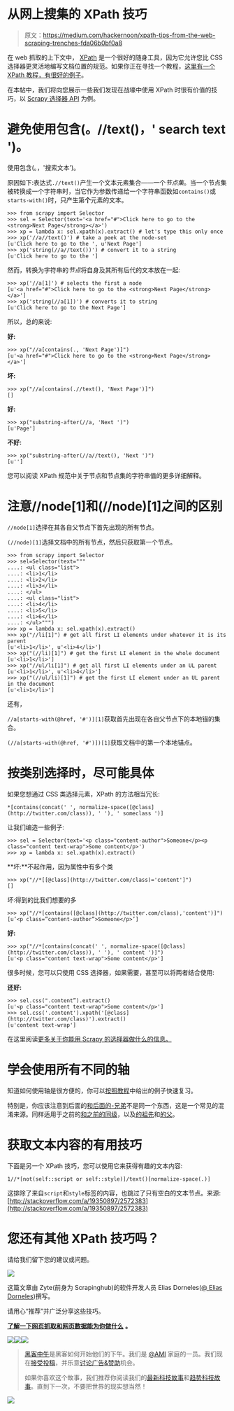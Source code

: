 # 从网上搜集的 XPath 技巧

> 原文：<https://medium.com/hackernoon/xpath-tips-from-the-web-scraping-trenches-fda06b0bf0a8>

在 web 抓取的上下文中， [XPath](http://en.wikipedia.org/wiki/XPath) 是一个很好的随身工具，因为它允许您比 CSS 选择器更灵活地编写文档位置的规范。如果你正在寻找一个教程，[这里有一个 XPath 教程，有很好的例子](http://www.zvon.org/comp/r/tut-XPath_1.html)。

在本帖中，我们将向您展示一些我们发现在战壕中使用 XPath 时很有价值的技巧，以 [Scrapy 选择器 API](http://doc.scrapy.org/en/latest/topics/selectors.html) 为例。

# 避免使用包含(。//text()，' search text ')。

使用包含(。，'搜索文本')。

原因如下:表达式`.//text()`产生一个文本元素集合——一个*节点集*。当一个节点集被转换成一个字符串时，当它作为参数传递给一个字符串函数如`contains()`或`starts-with()`时，只产生第**个**元素的文本。

```
>>> from scrapy import Selector
>>> sel = Selector(text='<a href="#">Click here to go to the <strong>Next Page</strong></a>')
>>> xp = lambda x: sel.xpath(x).extract() # let's type this only once
>>> xp('//a//text()') # take a peek at the node-set
[u'Click here to go to the ', u'Next Page']
>>> xp('string(//a//text())') # convert it to a string
[u'Click here to go to the ']
```

然而，转换为字符串的*节点*将自身及其所有后代的文本放在一起:

```
>>> xp('//a[1]') # selects the first a node
[u'<a href="#">Click here to go to the <strong>Next Page</strong></a>']
>>> xp('string(//a[1])') # converts it to string
[u'Click here to go to the Next Page']
```

所以，总的来说:

**好:**

```
>>> xp("//a[contains(., 'Next Page')]")
[u'<a href="#">Click here to go to the <strong>Next Page</strong></a>']
```

**坏:**

```
>>> xp("//a[contains(.//text(), 'Next Page')]")
[]
```

**好:**

```
>>> xp("substring-after(//a, 'Next ')")
[u'Page']
```

**不好:**

```
>>> xp("substring-after(//a//text(), 'Next ')")
[u'']
```

您可以阅读 XPath 规范中关于节点和节点集的字符串值的更多详细解释。

# 注意//node[1]和(//node)[1]之间的区别

`//node[1]`选择在其各自父节点下首先出现的所有节点。

`(//node)[1]`选择文档中的所有节点，然后只获取第一个节点。

```
>>> from scrapy import Selector
>>> sel=Selector(text="""
....: <ul class="list">
....: <li>1</li>
....: <li>2</li>
....: <li>3</li>
....: </ul>
....: <ul class="list">
....: <li>4</li>
....: <li>5</li>
....: <li>6</li>
....: </ul>""")
>>> xp = lambda x: sel.xpath(x).extract()
>>> xp("//li[1]") # get all first LI elements under whatever it is its parent
[u'<li>1</li>', u'<li>4</li>']
>>> xp("(//li)[1]") # get the first LI element in the whole document
[u'<li>1</li>']
>>> xp("//ul/li[1]") # get all first LI elements under an UL parent
[u'<li>1</li>', u'<li>4</li>']
>>> xp("(//ul/li)[1]") # get the first LI element under an UL parent in the document
[u'<li>1</li>']
```

还有，

`//a[starts-with(@href, '#')][1]`获取首先出现在各自父节点下的本地锚的集合。

`(//a[starts-with(@href, '#')])[1]`获取文档中的第一个本地锚点。

# 按类别选择时，尽可能具体

如果您想通过 CSS 类选择元素，XPath 的方法相当冗长:

```
*[contains(concat(' ', normalize-space([@class](http://twitter.com/class)), ' '), ' someclass ')]
```

让我们编造一些例子:

```
>>> sel = Selector(text='<p class="content-author">Someone</p><p class="content text-wrap">Some content</p>')
>>> xp = lambda x: sel.xpath(x).extract()
```

**坏:**不起作用，因为属性中有多个类

```
>>> xp("//*[[@class](http://twitter.com/class)='content']")
[]
```

坏:得到的比我们想要的多

```
>>> xp("//*[contains([@class](http://twitter.com/class),'content')]")
[u’<p class=”content-author”>Someone</p>’]
```

**好:**

```
>>> xp("//*[contains(concat(' ', normalize-space([@class](http://twitter.com/class)), ' '), ' content ')]")
[u'<p class="content text-wrap">Some content</p>']
```

很多时候，您可以只使用 CSS 选择器，如果需要，甚至可以将两者结合使用:

**还好:**

```
>>> sel.css(".content”).extract()
[u'<p class="content text-wrap">Some content</p>']
>>> sel.css('.content').xpath('[@class](http://twitter.com/class)').extract()
[u'content text-wrap']
```

在这里阅读[更多关于你能用 Scrapy 的选择器做什么的信息。](http://scrapy.readthedocs.org/en/latest/topics/selectors.html#nesting-selectors)

# 学会使用所有不同的轴

知道如何使用轴是很方便的，你可以[按照教程](http://www.zvon.org/comp/r/tut-XPath_1.html#Pages~List_of_XPaths)中给出的例子快速复习。

特别是，你应该注意到后面的[和](http://www.zvon.org/comp/r/tut-XPath_1.html#Pages~Following_axis)[后面的-兄弟](http://www.zvon.org/comp/r/tut-XPath_1.html#Pages~Following-sibling_axis)不是同一个东西，这是一个常见的混淆来源。同样适用于之前的[和](http://www.zvon.org/comp/r/tut-XPath_1.html#Pages~Preceding_axis)[之前的同级](http://www.zvon.org/comp/r/tut-XPath_1.html#Pages~Preceding-sibling_axis)，以及[的祖先](http://www.zvon.org/comp/r/tut-XPath_1.html#Pages~Ancestor_axis)和[的父](http://www.zvon.org/comp/r/tut-XPath_1.html#Pages~Parent_axis)。

# 获取文本内容的有用技巧

下面是另一个 XPath 技巧，您可以使用它来获得有趣的文本内容:

`1//*[not(self::script or self::style)]/text()[normalize-space(.)]`

这排除了来自`script`和`style`标签的内容，也跳过了只有空白的文本节点。来源:[http://stackoverflow.com/a/19350897/2572383](http://stackoverflow.com/a/19350897/2572383)

# 您还有其他 XPath 技巧吗？

请给我们留下您的建议或问题。

![](img/2ee7e6ccac9e6ea3fafa7f0b4d6d0086.png)

这篇文章由 Zyte(前身为 Scrapinghub)的软件开发人员 Elias Dorneles([@ Elias Dorneles](https://twitter.com/eliasdorneles))撰写。

请用心“推荐”并广泛分享这些技巧。

[**了解一下网页抓取和网页数据能为你做什么**](https://www.zyte.com/data-extraction/) **。**

[![](img/50ef4044ecd4e250b5d50f368b775d38.png)](http://bit.ly/HackernoonFB)[![](img/979d9a46439d5aebbdcdca574e21dc81.png)](https://goo.gl/k7XYbx)[![](img/2930ba6bd2c12218fdbbf7e02c8746ff.png)](https://goo.gl/4ofytp)

> [黑客中午](http://bit.ly/Hackernoon)是黑客如何开始他们的下午。我们是 [@AMI](http://bit.ly/atAMIatAMI) 家庭的一员。我们现在[接受投稿](http://bit.ly/hackernoonsubmission)，并乐意[讨论广告&赞助](mailto:partners@amipublications.com)机会。
> 
> 如果你喜欢这个故事，我们推荐你阅读我们的[最新科技故事](http://bit.ly/hackernoonlatestt)和[趋势科技故事](https://hackernoon.com/trending)。直到下一次，不要把世界的现实想当然！

[![](img/be0ca55ba73a573dce11effb2ee80d56.png)](https://goo.gl/Ahtev1)